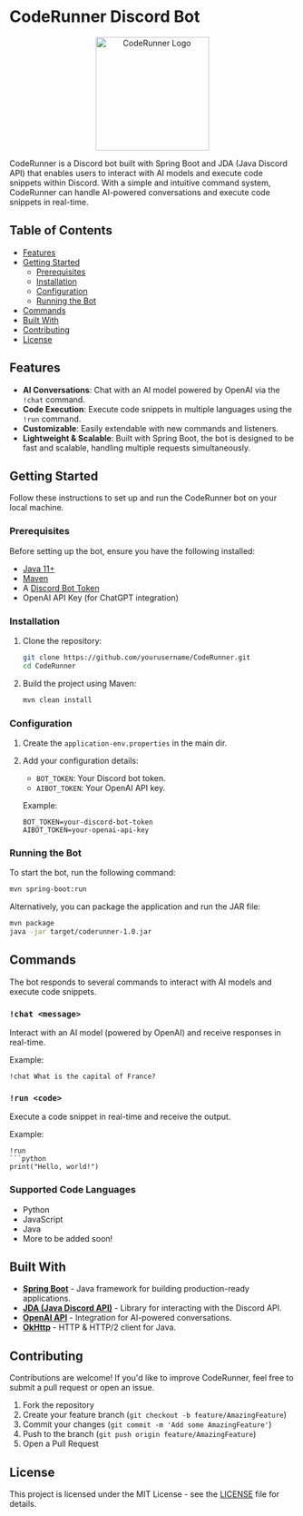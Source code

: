 
# CodeRunner Discord Bot

<div align="center">
  <img src="https://cdn.discordapp.com/avatars/1283371499197300738/498b8d6cd94b4324e780128667305b5d.png?size=1024" alt="CodeRunner Logo" width="200"/>
</div><!-- Optional: Add a logo or banner here -->

CodeRunner is a Discord bot built with Spring Boot and JDA (Java Discord API) that enables users to interact with AI models and execute code snippets within Discord. With a simple and intuitive command system, CodeRunner can handle AI-powered conversations and execute code snippets in real-time.

## Table of Contents

- [Features](#features)
- [Getting Started](#getting-started)
  - [Prerequisites](#prerequisites)
  - [Installation](#installation)
  - [Configuration](#configuration)
  - [Running the Bot](#running-the-bot)
- [Commands](#commands)
- [Built With](#built-with)
- [Contributing](#contributing)
- [License](#license)

## Features

- **AI Conversations**: Chat with an AI model powered by OpenAI via the `!chat` command.
- **Code Execution**: Execute code snippets in multiple languages using the `!run` command.
- **Customizable**: Easily extendable with new commands and listeners.
- **Lightweight & Scalable**: Built with Spring Boot, the bot is designed to be fast and scalable, handling multiple requests simultaneously.

## Getting Started

Follow these instructions to set up and run the CodeRunner bot on your local machine.

### Prerequisites

Before setting up the bot, ensure you have the following installed:

- [Java 11+](https://www.oracle.com/java/technologies/javase-jdk11-downloads.html)
- [Maven](https://maven.apache.org/install.html)
- A [Discord Bot Token](https://discord.com/developers/docs/intro)
- OpenAI API Key (for ChatGPT integration)

### Installation

1. Clone the repository:
   ```bash
   git clone https://github.com/yourusername/CodeRunner.git
   cd CodeRunner
   ```

2. Build the project using Maven:
   ```bash
   mvn clean install
   ```

### Configuration

1. Create the `application-env.properties` in the main dir.
2. Add your configuration details:
   - `BOT_TOKEN`: Your Discord bot token.
   - `AIBOT_TOKEN`: Your OpenAI API key.
   
   Example:
   ```properties
   BOT_TOKEN=your-discord-bot-token
   AIBOT_TOKEN=your-openai-api-key
   ```

### Running the Bot

To start the bot, run the following command:

```bash
mvn spring-boot:run
```

Alternatively, you can package the application and run the JAR file:

```bash
mvn package
java -jar target/coderunner-1.0.jar
```

## Commands

The bot responds to several commands to interact with AI models and execute code snippets.

### `!chat <message>`

Interact with an AI model (powered by OpenAI) and receive responses in real-time.

Example:
```
!chat What is the capital of France?
```

### `!run <code>`

Execute a code snippet in real-time and receive the output.

Example:
```
!run
```python
print("Hello, world!")
```

### Supported Code Languages
- Python
- JavaScript
- Java
- More to be added soon!

## Built With

- **[Spring Boot](https://spring.io/projects/spring-boot)** - Java framework for building production-ready applications.
- **[JDA (Java Discord API)](https://github.com/DV8FromTheWorld/JDA)** - Library for interacting with the Discord API.
- **[OpenAI API](https://beta.openai.com/)** - Integration for AI-powered conversations.
- **[OkHttp](https://square.github.io/okhttp/)** - HTTP & HTTP/2 client for Java.

## Contributing

Contributions are welcome! If you'd like to improve CodeRunner, feel free to submit a pull request or open an issue.

1. Fork the repository
2. Create your feature branch (`git checkout -b feature/AmazingFeature`)
3. Commit your changes (`git commit -m 'Add some AmazingFeature'`)
4. Push to the branch (`git push origin feature/AmazingFeature`)
5. Open a Pull Request

## License

This project is licensed under the MIT License - see the [LICENSE](LICENSE) file for details.
